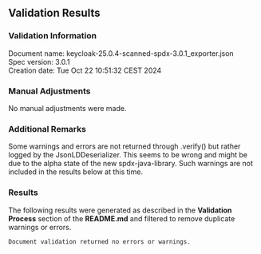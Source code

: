 ## Validation Results

### Validation Information

Document name: keycloak-25.0.4-scanned-spdx-3.0.1_exporter.json <br>
Spec version: 3.0.1 <br>
Creation date: Tue Oct 22 10:51:32 CEST 2024 <br>

### Manual Adjustments

No manual adjustments were made.

### Additional Remarks

Some warnings and errors are not returned through .verify() but rather logged by the JsonLDDeserializer. This seems to be wrong and might be due to the alpha state of the new spdx-java-library. Such warnings are not included in the results below at this time.

### Results
The following results were generated as described in the **Validation Process** section
of the **README.md** and filtered to remove duplicate warnings or errors.

```
Document validation returned no errors or warnings.
```
